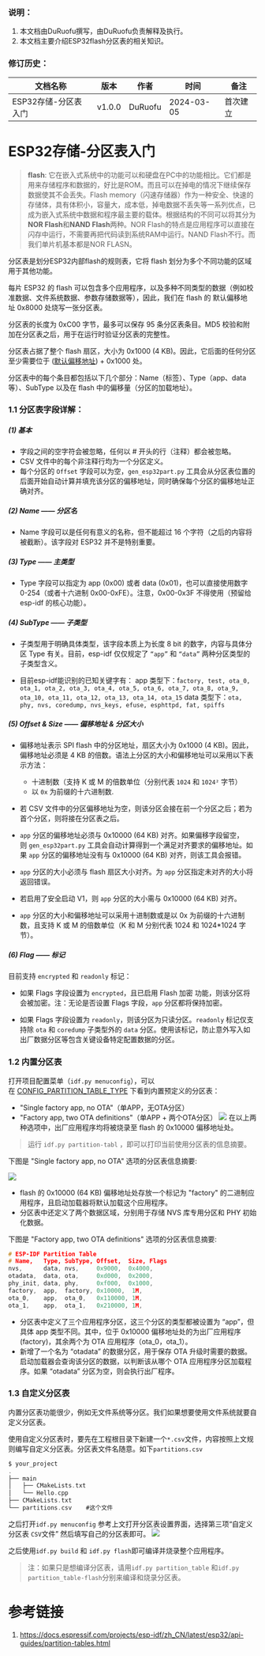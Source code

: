 
### 说明：

1. 本文档由DuRuofu撰写，由DuRuofu负责解释及执行。
2. 本文档主要介绍ESP32flash分区表的相关知识。

### 修订历史：

| 文档名称          | 版本     | 作者      | 时间         | 备注   |
| ------------- | ------ | ------- | ---------- | ---- |
| ESP32存储-分区表入门 | v1.0.0 | DuRuofu | 2024-03-05 | 首次建立 |

<div STYLE="page-break-after: always;"></div>

# ESP32存储-分区表入门




> **flash**: 它在嵌入式系统中的功能可以和硬盘在PC中的功能相比。它们都是用来存储程序和数据的，好比是ROM。而且可以在掉电的情况下继续保存数据使其不会丢失。Flash memory（闪速存储器）作为一种安全、快速的存储体，具有体积小，容量大，成本低，掉电数据不丢失等一系列优点，已成为嵌入式系统中数据和程序最主要的载体。根据结构的不同可以将其分为**NOR Flash**和**NAND Flash**两种。NOR Flash的特点是应用程序可以直接在闪存中运行，不需要再把代码读到系统RAM中运行。NAND Flash不行。而我们单片机基本都是NOR FLASN。

分区表是划分ESP32内部flash的规则表，它将 flash 划分为多个不同功能的区域用于其他功能。

每片 ESP32 的 flash 可以包含多个应用程序，以及多种不同类型的数据（例如校准数据、文件系统数据、参数存储数据等），因此，我们在 flash 的 默认偏移地址 0x8000 处烧写一张分区表。

分区表的长度为 0xC00 字节，最多可以保存 95 条分区表条目。MD5 校验和附加在分区表之后，用于在运行时验证分区表的完整性。

分区表占据了整个 flash 扇区，大小为 0x1000 (4 KB)。因此，它后面的任何分区至少需要位于 ([默认偏移地址](https://docs.espressif.com/projects/esp-idf/zh_CN/latest/esp32/api-reference/kconfig.html#config-partition-table-offset)) + 0x1000 处。

分区表中的每个条目都包括以下几个部分：Name（标签）、Type（app、data 等）、SubType 以及在 flash 中的偏移量（分区的加载地址）。

### 1.1 分区表字段详解：

##### **(1) 基本**
- 字段之间的空字符会被忽略，任何以 # 开头的行（注释）都会被忽略。
- CSV 文件中的每个非注释行均为一个分区定义。
- 每个分区的 `Offset` 字段可以为空，`gen_esp32part.py` 工具会从分区表位置的后面开始自动计算并填充该分区的偏移地址，同时确保每个分区的偏移地址正确对齐。

##### **(2) Name —— 分区名**
- Name 字段可以是任何有意义的名称，但不能超过 16 个字符（之后的内容将被截断）。该字段对 ESP32 并不是特别重要。

##### **(3) Type —— 主类型**
- Type 字段可以指定为 app (0x00) 或者 data (0x01)，也可以直接使用数字 0-254（或者十六进制 0x00-0xFE）。注意，0x00-0x3F 不得使用（预留给 esp-idf 的核心功能）。

#####  (4) SubType —— 子类型

- 子类型用于明确具体类型，该字段本质上为长度 8 bit 的数字，内容与具体分区 Type 有关。目前，esp-idf 仅仅规定了 `“app”` 和 `“data”` 两种分区类型的子类型含义。

- 目前esp-idf能识别的已知关键字有：
	app 类型下：f`actory, test, ota_0, ota_1, ota_2, ota_3, ota_4, ota_5, ota_6, ota_7, ota_8, ota_9, ota_10, ota_11, ota_12, ota_13, ota_14, ota_15`
	data 类型下：`ota, phy, nvs, coredump, nvs_keys, efuse, esphttpd, fat, spiffs`
	
##### **(5) Offset & Size —— 偏移地址 & 分区大小**
 
- 偏移地址表示 SPI flash 中的分区地址，扇区大小为 0x1000 (4 KB)。因此，偏移地址必须是 4 KB 的倍数。语法上分区的大小和偏移地址可以采用以下表示方法：
	 - 十进制数（支持 K 或 M 的倍数单位（分别代表 `1024` 和 `1024²` 字节）
	 - 以 `0x` 为前缀的十六进制数.
	   
- 若 CSV 文件中的分区偏移地址为空，则该分区会接在前一个分区之后；若为首个分区，则将接在分区表之后。
- `app` 分区的偏移地址必须与 0x10000 (64 KB) 对齐。如果偏移字段留空，则 `gen_esp32part.py` 工具会自动计算得到一个满足对齐要求的偏移地址。如果 `app` 分区的偏移地址没有与 0x10000 (64 KB) 对齐，则该工具会报错。
- `app` 分区的大小必须与 flash 扇区大小对齐。为 `app` 分区指定未对齐的大小将返回错误。
- 若启用了安全启动 V1，则 `app` 分区的大小需与 0x10000 (64 KB) 对齐。
- `app` 分区的大小和偏移地址可以采用十进制数或是以 0x 为前缀的十六进制数，且支持 K 或 M 的倍数单位（K 和 M 分别代表 1024 和 1024*1024 字节）。

##### **(6) Flag —— 标记**

目前支持 `encrypted` 和 `readonly` 标记：

- 如果 Flags 字段设置为 `encrypted`，且已启用 Flash 加密 功能，则该分区将会被加密。注：无论是否设置 Flags 字段，`app` 分区都将保持加密。

- 如果 Flags 字段设置为 `readonly`，则该分区为只读分区。`readonly` 标记仅支持除 `ota` 和 `coredump` 子类型外的 `data` 分区。使用该标记，防止意外写入如出厂数据分区等包含关键设备特定配置数据的分区。

### 1.2 内置分区表

打开项目配置菜单（`idf.py menuconfig`），可以在 [CONFIG_PARTITION_TABLE_TYPE](https://docs.espressif.com/projects/esp-idf/zh_CN/latest/esp32/api-reference/kconfig.html#config-partition-table-type) 下看到内置预定义的分区表：
- "Single factory app, no OTA"（单APP，无OTA分区）
- "Factory app, two OTA definitions"（单APP + 两个OTA分区）
![](attachments/Pasted%20image%2020240306095441.png)
在以上两种选项中，出厂应用程序均将被烧录至 flash 的 0x10000 偏移地址处。

> 运行 `idf.py partition-tabl` ，即可以打印当前使用分区表的信息摘要。


下图是 "Single factory app, no OTA" 选项的分区表信息摘要:

![](attachments/Pasted%20image%2020240306095603.png)

- flash 的 0x10000 (64 KB) 偏移地址处存放一个标记为 "factory" 的二进制应用程序，且启动加载器将默认加载这个应用程序。
- 分区表中还定义了两个数据区域，分别用于存储 NVS 库专用分区和 PHY 初始化数据。


下图是 "Factory app, two OTA definitions" 选项的分区表信息摘要:

``` c
# ESP-IDF Partition Table
# Name,   Type, SubType, Offset,  Size, Flags
nvs,      data, nvs,     0x9000,  0x4000,
otadata,  data, ota,     0xd000,  0x2000,
phy_init, data, phy,     0xf000,  0x1000,
factory,  app,  factory, 0x10000,  1M,
ota_0,    app,  ota_0,   0x110000, 1M,
ota_1,    app,  ota_1,   0x210000, 1M,
```

- 分区表中定义了三个应用程序分区，这三个分区的类型都被设置为 “app”，但具体 app 类型不同。其中，位于 0x10000 偏移地址处的为出厂应用程序 (factory)，其余两个为 OTA 应用程序（ota_0，ota_1）。
- 新增了一个名为 “otadata” 的数据分区，用于保存 OTA 升级时需要的数据。启动加载器会查询该分区的数据，以判断该从哪个 OTA 应用程序分区加载程序。如果 “otadata” 分区为空，则会执行出厂程序。

### 1.3 自定义分区表

内置分区表功能很少，例如无文件系统等分区。我们如果想要使用文件系统就要自定义分区表。

使用自定义分区表时，要先在工程根目录下新建一个`*.csv`文件，内容按照上文规则编写自定义分区表。分区表文件名随意。如下`partitions.csv`

``` c
$ your_project
.
├── main
│   ├── CMakeLists.txt
│   └── Hello.cpp
├── CMakeLists.txt
└── partitions.csv	  #这个文件
```

之后打开`idf.py menuconfig` 参考上文打开分区表设置界面，选择第三项“自定义分区表 `CSV`文件”
然后填写自己的分区表即可。
![](attachments/Pasted%20image%2020240306102203.png)


之后使用`idf.py build` 和 `idf.py flash`即可编译并烧录整个应用程序。

>注：如果只是想编译分区表，请用`idf.py partition_table` 和`idf.py partition_table-flash`分别来编译和烧录分区表。

# 参考链接

1. https://docs.espressif.com/projects/esp-idf/zh_CN/latest/esp32/api-guides/partition-tables.html
